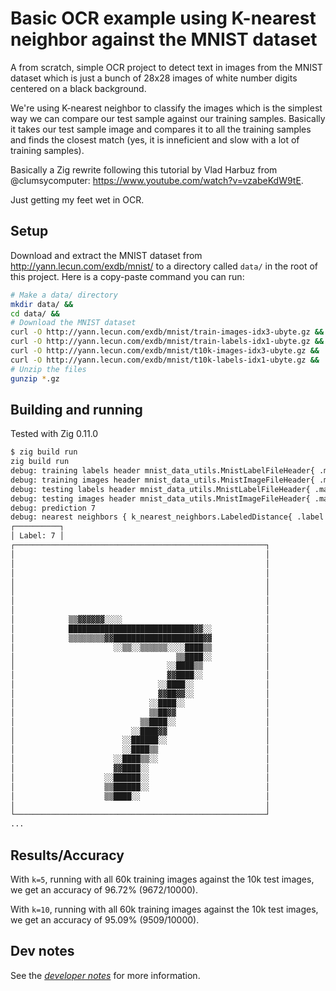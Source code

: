 # Basic OCR example using K-nearest neighbor against the MNIST dataset

A from scratch, simple OCR project to detect text in images from the MNIST dataset which
is just a bunch of 28x28 images of white number digits centered on a black background.

We're using K-nearest neighbor to classify the images which is the simplest way we can
compare our test sample against our training samples. Basically it takes our test sample
image and compares it to all the training samples and finds the closest match (yes, it
is inneficient and slow with a lot of training samples).

Basically a Zig rewrite following this tutorial by Vlad Harbuz from @clumsycomputer:
https://www.youtube.com/watch?v=vzabeKdW9tE.

Just getting my feet wet in OCR.

## Setup

Download and extract the MNIST dataset from http://yann.lecun.com/exdb/mnist/ to a
directory called `data/` in the root of this project. Here is a copy-paste command
you can run:

```sh
# Make a data/ directory
mkdir data/ &&
cd data/ &&
# Download the MNIST dataset
curl -O http://yann.lecun.com/exdb/mnist/train-images-idx3-ubyte.gz &&
curl -O http://yann.lecun.com/exdb/mnist/train-labels-idx1-ubyte.gz &&
curl -O http://yann.lecun.com/exdb/mnist/t10k-images-idx3-ubyte.gz &&
curl -O http://yann.lecun.com/exdb/mnist/t10k-labels-idx1-ubyte.gz &&
# Unzip the files
gunzip *.gz
```


## Building and running

Tested with Zig 0.11.0

```sh
$ zig build run
zig build run
debug: training labels header mnist_data_utils.MnistLabelFileHeader{ .magic_number = 2049, .number_of_labels = 60000 }
debug: training images header mnist_data_utils.MnistImageFileHeader{ .magic_number = 2051, .number_of_images = 60000, .number_of_rows = 28, .number_of_columns = 28 }
debug: testing labels header mnist_data_utils.MnistLabelFileHeader{ .magic_number = 2049, .number_of_labels = 10000 }
debug: testing images header mnist_data_utils.MnistImageFileHeader{ .magic_number = 2051, .number_of_images = 10000, .number_of_rows = 28, .number_of_columns = 28 }
debug: prediction 7
debug: nearest neighbors { k_nearest_neighbors.LabeledDistance{ .label = 7, .distance = 1034 }, k_nearest_neighbors.LabeledDistance{ .label = 7, .distance = 1047 }, k_nearest_neighbors.LabeledDistance{ .label = 7, .distance = 1095 }, k_nearest_neighbors.LabeledDistance{ .label = 7, .distance = 1097 }, k_nearest_neighbors.LabeledDistance{ .label = 7, .distance = 1121 } }
┌──────────┐
│ Label: 7 │
┌────────────────────────────────────────────────────────┐
│                                                        │
│                                                        │
│                                                        │
│                                                        │
│                                                        │
│                                                        │
│                                                        │
│            ▒▒▓▓▓▓▓▓░░░░                                │
│            ████████████████████████████▓▓░░            │
│            ▒▒▒▒▒▒▒▒▓▓████████████████████▓▓            │
│                      ░░▒▒░░▒▒▒▒▒▒░░░░████▒▒            │
│                                    ▒▒████░░            │
│                                  ░░████▒▒              │
│                                  ▓▓████░░              │
│                                ░░████░░                │
│                                ▓▓██▓▓░░                │
│                              ░░████░░                  │
│                              ▒▒██▓▓                    │
│                            ▒▒████░░                    │
│                          ░░████▓▓                      │
│                        ░░██████░░                      │
│                        ░░████▒▒                        │
│                      ░░████▒▒░░                        │
│                      ▓▓████░░                          │
│                    ░░██████░░                          │
│                    ▒▒██████░░                          │
│                    ▒▒████░░                            │
│                                                        │
└────────────────────────────────────────────────────────┘
...
```


## Results/Accuracy

With `k=5`, running with all 60k training images against the 10k test images, we get
an accuracy of 96.72% (9672/10000).

With `k=10`, running with all 60k training images against the 10k test images, we get
an accuracy of 95.09% (9509/10000).

## Dev notes

See the [*developer notes*](./dev-notes.md) for more information.


